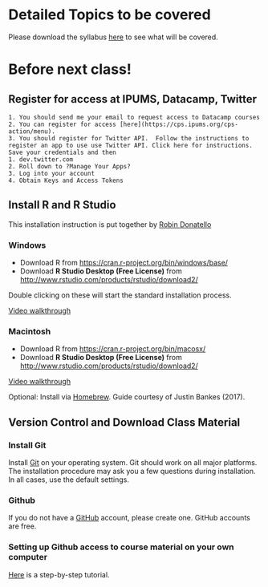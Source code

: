 # Detailed Topics to be covered

Please download the syllabus [here](../syllabus/syllabus.pdf) to see what will be covered.

# Before next class!

## Register for access at IPUMS, Datacamp, Twitter

    1. You should send me your email to request access to Datacamp courses
    2. You can register for access [here](https://cps.ipums.org/cps-action/menu).
    3. You should register for Twitter API.  Follow the instructions to register an app to use use Twitter API. Click here for instructions. Save your credentials and then
	1. dev.twitter.com
	2. Roll down to ?Manage Your Apps?
	3. Log into your account
	4. Obtain Keys and Access Tokens

## Install R and R Studio

This installation instruction is put together by [Robin Donatello](https://norcalbiostat.netlify.com/)

### Windows

* Download R from https://cran.r-project.org/bin/windows/base/ 
* Download **R Studio Desktop (Free License)** from http://www.rstudio.com/products/rstudio/download2/

Double clicking on these will start the standard installation process.

[Video walkthrough](http://www.youtube.com/watch?v=Ohnk9hcxf9M)

### Macintosh 

* Download R from https://cran.r-project.org/bin/macosx/
* Download **R Studio Desktop (Free License)** from http://www.rstudio.com/products/rstudio/download2/

[Video walkthrough](http://www.youtube.com/watch?v=uxuuWXU-7UQ)

Optional: Install via [Homebrew](http://datascience.csuchico.edu/materials/install_r_with_homebrew.md). Guide courtesy of Justin Bankes (2017).


## Version Control and Download Class Material

### Install Git

Install [Git](https://git-scm.com/downloads) on your operating system. Git should work on all major platforms. The installation procedure may ask you a few questions during installation. In all cases, use the default settings.

### Github

If you do not have a [GitHub](https://github.com) account, please create one. GitHub accounts are free.

### Setting up Github access to course material on your own computer

[Here](lecture/tutorial_github.html) is a step-by-step tutorial. 
